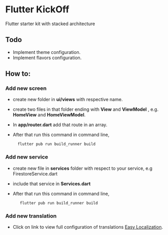 # Flutter KickOff

Flutter starter kit with stacked architecture

## Todo
- Implement theme configuration.
- Implement flavors configuration.

## How to:

### **Add new screen**
- create new folder in **ui/views** with respective name.

- create two files in that folder ending with **View** and **ViewModel** , e.g. **HomeView** and **HomeViewModel**.

- In **app/router.dart** add that route in an array.

- After that run this command in command line,

        flutter pub run build_runner build


### **Add new service**
- create new file in **services** folder with respect to your service, e.g FirestoreService.dart

- include that service in **Services.dart** 

- After that run this command in command line,

         flutter pub run build_runner build

### **Add new translation**
- Click on link to view full configuration of translations [Easy Localization](https://pub.dev/packages/easy_localization).

